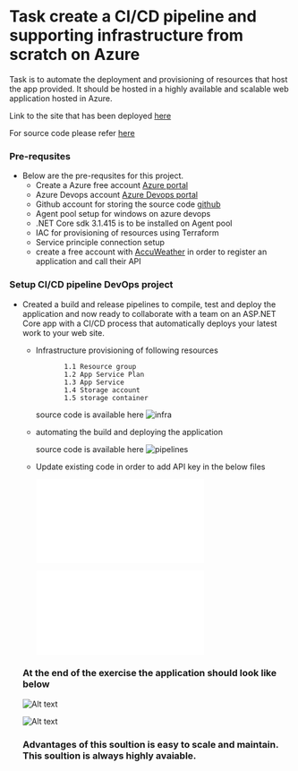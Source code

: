 # Task create a CI/CD pipeline and supporting infrastructure from scratch on Azure

Task is to automate the deployment and provisioning of resources that host the app provided. 
It should be hosted in a highly available and scalable web application hosted in Azure.

Link to the site that has been deployed [here](https://accweather.azurewebsites.net)

For source code please refer [here](https://github.com/sksks5999/devops-interview)

### Pre-requsites
- Below are the pre-requsites for this project.
    -  Create a Azure free account [Azure portal](https://portal.azure.com/#home)
    -  Azure Devops account [Azure Devops portal](https://dev.azure.com/sandeepkumarkalakuntla5999)
    -  Github account for storing the source code [github](https://github.com/sksks5999/devops-interview)
    -  Agent pool setup for windows on azure devops
    -  .NET Core sdk 3.1.415 is to be installed on Agent pool
    -  IAC for provisioning of resources using Terraform
    -  Service principle connection setup
    -  create a free account with [AccuWeather](https://dev.azure.com/sandeepkumarkalakuntla5999/accweather) in order to register an application and call their API


  
### Setup CI/CD pipeline DevOps project
- Created a build and release pipelines to compile, test and deploy the application and now ready to collaborate with a team on an ASP.NET Core app with a CI/CD process that automatically deploys your latest work to your web site.
    - Infrastructure provisioning of following resources 
         ```
                1.1 Resource group
                1.2 App Service Plan
                1.3 App Service
                1.4 Storage account
                1.5 storage container 
         ```
       source code is available here ![infra](infra) 
         
    - automating the build and deploying the application
        
        source code is available here ![pipelines](pipelines)
        
    - Update existing code in order to add API key in the below files 
        
        ![API key](Src/Presentation/BradyWeather.Blazor.Server/appsettings.Development.json)
        
        ![API key](Src/Presentation/BradyWeather.Blazor.Server/appsettings.json)
        
  ### At the end of the exercise the application should look like below
        
     ![Alt text](screenshots/app_screenshot.png?raw=true "Optional Title")
     
     ![Alt text](screenshots/app_screenshot_2.png?raw=true "Optional Title")
     
     
  ### Advantages of this soultion is easy to scale and maintain. This soultion is always highly avaiable.
      
    
       
